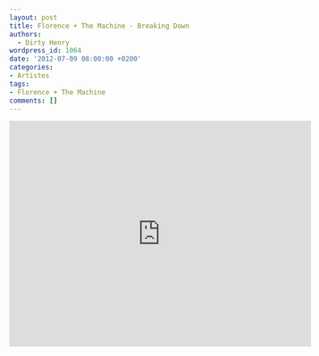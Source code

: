 ```yaml
---
layout: post
title: Florence + The Machine - Breaking Down
authors:
  - Dirty Henry
wordpress_id: 1064
date: '2012-07-09 08:00:00 +0200'
categories:
- Artistes
tags:
- Florence + The Machine
comments: []
---
```

<iframe width="540" height="405" src="http://www.youtube.com/embed/L8Yf06sU-Hs" frameborder="0" allowfullscreen></iframe>
